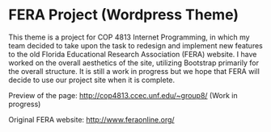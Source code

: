 # FERA Project (Wordpress Theme)

This theme is a project for COP 4813 Internet Programming, in which my team decided to take upon the task to
redesign and implement new features to the old Florida Educational Research Association (FERA) website. I have
worked on the overall aesthetics of the site, utilizing Bootstrap primarily for the overall structure. It is still
a work in progress but we hope that FERA will decide to use our project site when it is complete.

Preview of the page: http://cop4813.ccec.unf.edu/~group8/
(Work in progress)

Original FERA website:
http://www.feraonline.org/

